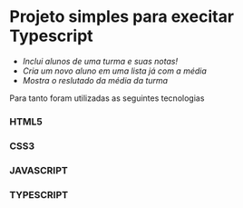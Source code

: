 # Projeto simples para execitar Typescript
  
* *Inclui alunos de uma turma e suas notas!*
* *Cria um novo aluno em uma lista já com a média*
* *Mostra o reslutado da média da turma*

Para tanto foram utilizadas as seguintes tecnologias
### HTML5
### CSS3
### JAVASCRIPT
### TYPESCRIPT

